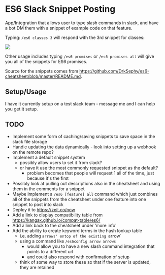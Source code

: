 # ES6 Slack Snippet Posting

App/Integration that allows user to type slash commands in slack, and have a bot DM them with a snippet of example code on that feature.

Typing: `/es6 classes 3` will respond with the 3rd snippet for classes:

![](http://i.imgur.com/Epa0ZKF.png?1)

Other usage includes typing `/es6 promises` or `/es6 promises all` will give you all of the snippets for ES6 promises.

Source for the snippets comes from https://github.com/DrkSephy/es6-cheatsheet/blob/master/README.md.

## Setup/Usage

I have it currently setup on a test slack team - message me and I can help you get it setup.

## TODO

* Implement some form of caching/saving snippets to save space in the slack file storage
* Handle updating the data dynamically - look into setting up a webhook on the remote repo?
* Implement a default snippet system
  * possibly allow users to set it from slack?
  * or have it use the most commonly requested snippet as the default?
    * problem becomes that people will request 1 all of the time, just because it's the first
* Possibly look at pulling out descriptions also in the cheatsheet and using them in the comments for a snippet
* Maybe implement a `/es6 [feature] all` command which just combines all of the snippets from the cheatsheet under one feature into one snippet to post into slack
* Deploy it to https://zeit.co/now
* Add a link to display compatibility table from https://kangax.github.io/compat-table/es6/
* Add a link back to the cheatsheet under 'more info'
* Add the ability to create keyword terms in the hash lookup table 
  * i.e. adding `arrows' ontop of the existing `arrow` 
  * using a command like `/es6config arrow arrows`
    * would allow you to have a new slash command integration that points to a different url
    * and could also respond with confirmation of setup
  * think of some way to store these so that if the server is updated, they are retained
